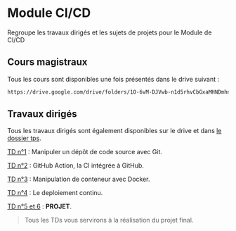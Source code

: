 # Module CI/CD
Regroupe les travaux dirigés et les sujets de projets pour le Module de CI/CD

## Cours magistraux

Tous les cours sont disponibles une fois présentés dans le drive suivant :
```sh
https://drive.google.com/drive/folders/1O-6vM-DJVwb-n1d5rhvCbGxaMHNDmhn8?usp=sharing
```

## Travaux dirigés

Tous les travaux dirigés sont également disponibles sur le drive et dans [le dossier tps](./tds).

[TD n°1](./tds/td1.md) : Manipuler un dépôt de code source avec Git.

[TD n°2](./tds/td2.md) : GitHub Action, la CI intégrée à GitHub.

[TD n°3](./tds/td3.md) : Manipulation de conteneur avec Docker.

[TD n°4](./tds/td4.md) : Le deploiement continu.

[TD n°5 et 6](./projets/README.md) : **PROJET**.

> Tous les TDs vous servirons à la réalisation du projet final.
